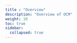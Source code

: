 ```yaml
---
title : "Overview"
description: "Overview of OCM"
weight: 10
toc: true
sidebar:
  collapsed: true
---
```

